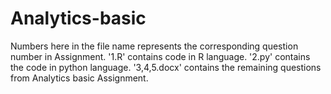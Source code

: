 # Analytics-basic 
Numbers here in the file name represents the corresponding question number in Assignment.
'1.R' contains code in R language.
'2.py' contains the code in python language.
'3,4,5.docx' contains the remaining questions from Analytics basic Assignment.
